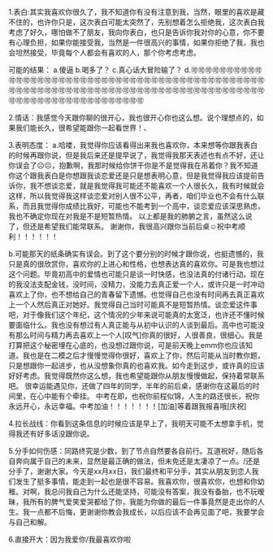 1.表白:其实我喜欢你很久了，我不知道你有没有注意到我，当然，眼里的喜欢是藏不住的，也许你只是，这次表白可能太突然了，先别想着怎么拒绝我，这次表白我考虑了好久，哪怕做不了朋友，我向你表白，也只是告诉你我对你的心意，你不要有心理负担，如果你能接受我，当然是一件很高兴的事情，如果你拒绝了我，我也会坦然接受，毕竟每个人都会有喜欢的人，那个你考虑考虑。

可能的结果：
a.傻逼
b.喝多了？
c.真心话大冒险输了？
d.🉑🉑🉑🉑🉑🉑🉑🉑🉑🉑🉑🉑🉑🉑🉑🉑🉑🉑🉑🉑🉑🉑🉑🉑🉑🉑🉑🉑🉑🉑🉑🉑🉑🉑🉑🉑🉑🉑🉑🉑🉑🉑🉑🉑🉑🉑🉑🉑🉑🉑🉑🉑🉑🉑🉑🉑🉑🉑🉑🉑🉑🉑🉑🉑🉑🉑🉑🉑🉑🉑🉑🉑🉑🉑🉑🉑🉑🉑🉑🉑🉑🉑🉑🉑🉑🉑🉑🉑🉑🉑🉑🉑🉑🉑🉑🉑🉑🉑🉑🉑🉑

2.情话：我感觉今天跟你聊的很开心，我也很开心你也这么想。说个理想点的，如果我们能长久，很希望能跟你一起看世界！、

3.表明态度：
a.哈喽，我觉得你应该看得出来我也喜欢你，本来想等你跟我表白的时候再跟你说，但是我后来还是提早说了，我觉得我那天表述也有点不好，还让你误会了☹️☹️，抱歉啊，我那时候给你饼干你是不是觉得我在吊着你？我不知道你这个跟我表白是你想跟我谈恋爱还是只是想表明心意，但是我觉得我应该提前告诉你，我不想谈恋爱，就是我觉得我可能还不能喜欢一个人很长久，我有时候就会这样，所以我觉得我这样谈恋爱对别人很不公平，再者，咱们毕业也不会有什么联系，而且我觉得你成绩比我好，可能也不能考到一个高中，谈恋爱应该深思熟虑，我也不确定你现在对我是不是短暂热情。
  以上都是我的肺腑之言，虽然这么说了，但还是希望我们能常联系。
  谢谢你，我很高兴跟你当前后桌☺️祝中考顺利！！！！！！
  
b.可能那天的纸条确实有误会。到了这个要分别的时候才跟你说，也挺遗憾的，我只是真的很欣赏你，喜欢你的上进心和性格，也想表达真的喜欢你。可是我也想过这个问题。毕竟初高中的爱情也可能只是谈一时快感，也没法真的付诸行动。现在的我没法支配金钱，没时间，没精力，没能力去真正爱一个人，或许只是一时冲动喜欢上了你，也不想给自己的青春留下遗憾。也觉得自己也没有时间再去真正喜欢上一个人然后真正对她好。我觉得自己当时可能真不是短暂热情。谈恋爱这件事吧，对于像我们这个年纪，这个情况的少年来说可能真的太宽泛，也许还不懂时候要面临什么。我也没有想过有人真正能与从初中认识的人谈到最后。高中也可能没有那么时间与精力再去喜欢上一个人[叹气]你真的很好，人很善良，很细心。我是打算把这个秘密埋在心底的，也没想过跟你说，可是前天晚上emm你也应该知道。我也是在二模之后才慢慢觉得你很好，喜欢上了你，然后可能从当时教你题，只是想跟你一起进步，也从没想象你真的也喜欢我。如今走到这步，或许真的应该好好考虑。我觉得既然你这么想，我也希望能跟你从朋友慢慢做起，保持着常联系吧。
    很幸运能遇见你，还做了四年的同学，半年的前后桌，感谢你在这最后的时间里，在心中能有个牵挂。
   中考在即，也祝你前程似锦，人生的路还很长，祝你永远开心，永远幸福。中考加油！！！！！！！[加油]等着跟我报喜哦[庆祝]


  4.拉长战线：你看到这条信息的时候应该是早上了，我明天可能不太想拿手机，觉得我还有好多话没跟你说。

  5.分手如何伤感：同路终究是少数，到了节点自然要各自前行。互道祝好，随后各自奔向属于自己的未来，显然是最正确的做法，但未免还是太凄凉了一点。/还是分手了，谢谢大家。今天是xx月xx日，我们最终和平分手，其实从朋友到恋人我们发生了挺多事情，能走到一起也是很不容易。我喜欢你，很喜欢你，也想和你幼稚。对啊，我总问我自己为什么还能坚持，可能没有答案，我没有备胎，也不玩暧昧，我所有的脾气爱笑爱哭都给了你，我能为你做的最后一件事竟然是走出你的人生。我一点都不后悔，更谢谢你教会我成长，以后应该不会再见面了吧，我要学会与自己和解。

  6.直接开大：因为我爱你/我最喜欢你啦
